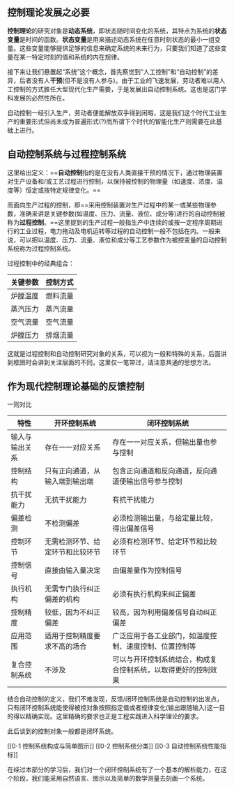 ## 控制理论发展之必要
**控制理论**的研究对象是**动态系统**，即状态随时间变化的系统，其特点为系统的**状态变量**是时间的函数。**状态变量**是用来描述动态系统在任意时刻状态的最小一组变量。这些变量能够提供足够的信息来确定系统的未来行为，只要我们知道了这些变量在某一特定时刻的值和系统的内在规律。

接下来让我们悬置起“系统”这个概念，首先察觉到“人工控制”和“自动控制”的差异，后者没有人**干预**(但不是没有人参与)。由于工业的飞速发展，劳动者难以用人工控制的方式胜任大型现代化生产需要，于是发展出自动控制系统。这也是这门学科发展的必然性所在。

自动控制一经引入生产，劳动者便能解放双手得到闲暇，这是我们这个时代工业生产的重要形式但尚未成为普遍形式(?)而所谓下个时代的智能化生产则需要在此基础上进行。

## 自动控制系统与过程控制系统

这里给出定义：==**自动控制**指的是在没有人类直接干预的情况下，通过物理装置对生产设备和/或工艺过程进行控制，以保持被控制的物理量（如速度、浓度、温度等）恒定或按特定规律变化。==

而面向生产过程的控制，即==采用控制装置对生产过程中的某一或某些物理参数，准确来讲是关键参数(如温度、压力、流量、液位、成分等)进行的自动控制被称为**过程控制**。==这里提到的生产过程一般指生产中连续的或按一定程序周期进行的工业过程，电力拖动及电机运转等过程的自动控制一般不包括在内。一般来说，可以把以温度、压力、流量、液位和成分等工艺参数作为被控变量的自动控制系统称为过程控制系统。

过程控制中的经典组合：

| 关键参数 | 控制方式 |
| ---- | ---- |
| 炉膛温度 | 燃料流量 |
| 蒸汽压力 | 蒸汽流量 |
| 空气流量 | 空气流量 |
| 炉膛压力 | 排烟流量 |

这就是过程控制和自动控制研究对象的关系，可以视为一般和特殊的关系，后面讲到框图时会讲到关注层面的不同，这里仅一笔带过，请注意共通的思想方法。


## 作为现代控制理论基础的反馈控制

一则对比

| 特性      | 开环控制系统           | 闭环控制系统                          |
| ------- | ---------------- | ------------------------------- |
| 输入与输出关系 | 存在一一对应关系         | 存在一一对应关系，但输出量也参与控制              |
| 控制结构    | 只有正向通道，从输入端到输出端  | 包含正向通道和反向通道，反向通道使输出信号参与控制       |
| 抗干扰能力   | 无抗干扰能力           | 有抗干扰能力                          |
| 偏差检测    | 不检测偏差            | 必须检测输出量，与给定量比较，得出偏差信号           |
| 控制环节    | 无需检测环节、给定环节和比较环节 | 必须有检测环节、给定环节和比较环节               |
| 控制信号    | 直接由输入量决定         | 由偏差量作为控制信号                      |
| 执行机构    | 无需专门执行纠正偏差的机构    | 必须有执行机构来纠正偏差                    |
| 控制精度    | 较低，因为不纠正偏差       | 较高，因为利用偏差信号自动纠正偏差               |
| 应用范围    | 适用于控制精度要求不高的场合   | 广泛应用于各工业部门，如温度控制、速度控制、位置控制等     |
| 复合控制系统  | 不涉及              | 可以与开环控制系统结合，构成复合控制系统，以取得更好的控制效果 |
结合自动控制的定义，我们不难发现，反馈/闭环控制系统是自动控制的出发点，只有闭环控制系统能使得被控对象按照指定值或者规律变化(输出跟随输入)这一目的得以精确实现。这里精确的要求也正是工程实践进入科学理论的要求。

此后谈到的控制对象一般都是闭环系统。

[[0-1 控制系统构成与简单图示]]
[[0-2 控制系统分类]]
[[0-3 自动控制系统性能指标]]

在经过本部分的学习后，我们对一个闭环控制系统有了一个基本的解析能力，在这个阶段，我们能采用自然语言、图示以及简单的数学测量去刻画一个系统。